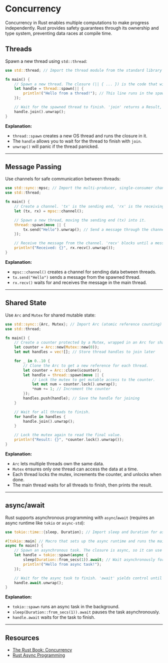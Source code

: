 # Concurrency

Concurrency in Rust enables multiple computations to make progress independently. Rust provides safety guarantees through its ownership and type system, preventing data races at compile time.

## Threads

Spawn a new thread using `std::thread`:

```rust
use std::thread; // Import the thread module from the standard library

fn main() {
    // Spawn a new thread. The closure (|| { ... }) is the code that will run in the new thread.
    let handle = thread::spawn(|| {
        println!("Hello from a thread!"); // This line runs in the spawned thread.
    });

    // Wait for the spawned thread to finish. 'join' returns a Result, so we call 'unwrap' to panic if the thread panicked.
    handle.join().unwrap();
}
```
**Explanation:**
- `thread::spawn` creates a new OS thread and runs the closure in it.
- The `handle` allows you to wait for the thread to finish with `join`.
- `unwrap()` will panic if the thread panicked.

---

## Message Passing

Use channels for safe communication between threads:

```rust
use std::sync::mpsc; // Import the multi-producer, single-consumer channel module
use std::thread;

fn main() {
    // Create a channel. 'tx' is the sending end, 'rx' is the receiving end.
    let (tx, rx) = mpsc::channel();

    // Spawn a new thread, moving the sending end (tx) into it.
    thread::spawn(move || {
        tx.send("Hello").unwrap(); // Send a message through the channel. 'unwrap' panics if the receiver is dropped.
    });

    // Receive the message from the channel. 'recv' blocks until a message is available.
    println!("Received: {}", rx.recv().unwrap());
}
```
**Explanation:**
- `mpsc::channel()` creates a channel for sending data between threads.
- `tx.send("Hello")` sends a message from the spawned thread.
- `rx.recv()` waits for and receives the message in the main thread.

---

## Shared State

Use `Arc` and `Mutex` for shared mutable state:

```rust
use std::sync::{Arc, Mutex}; // Import Arc (atomic reference counting) and Mutex (mutual exclusion)
use std::thread;

fn main() {
    // Create a counter protected by a Mutex, wrapped in an Arc for shared ownership across threads.
    let counter = Arc::new(Mutex::new(0));
    let mut handles = vec![]; // Store thread handles to join later

    for _ in 0..10 {
        // Clone the Arc to get a new reference for each thread.
        let counter = Arc::clone(&counter);
        let handle = thread::spawn(move || {
            // Lock the mutex to get mutable access to the counter.
            let mut num = counter.lock().unwrap();
            *num += 1; // Increment the counter
        });
        handles.push(handle); // Save the handle for joining
    }

    // Wait for all threads to finish.
    for handle in handles {
        handle.join().unwrap();
    }

    // Lock the mutex again to read the final value.
    println!("Result: {}", *counter.lock().unwrap());
}
```
**Explanation:**
- `Arc` lets multiple threads own the same data.
- `Mutex` ensures only one thread can access the data at a time.
- Each thread locks the mutex, increments the counter, and unlocks when done.
- The main thread waits for all threads to finish, then prints the result.

---

## async/await

Rust supports asynchronous programming with `async`/`await` (requires an async runtime like `tokio` or `async-std`):

```rust
use tokio::time::{sleep, Duration}; // Import sleep and Duration for async timing

#[tokio::main] // Macro that sets up the async runtime and runs the main function
async fn main() {
    // Spawn an asynchronous task. The closure is async, so it can use .await.
    let handle = tokio::spawn(async {
        sleep(Duration::from_secs(1)).await; // Wait asynchronously for 1 second
        println!("Hello from async task!");
    });

    // Wait for the async task to finish. 'await' yields control until the task completes.
    handle.await.unwrap();
}
```
**Explanation:**
- `tokio::spawn` runs an async task in the background.
- `sleep(Duration::from_secs(1)).await` pauses the task asynchronously.
- `handle.await` waits for the task to finish.

---

## Resources

- [The Rust Book: Concurrency](https://doc.rust-lang.org/book/ch16-00-concurrency.html)
- [Rust Async Programming](https://rust-lang.github.io/async-book/)
